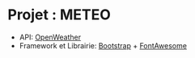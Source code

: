 # Projet : METEO

- API: [OpenWeather](https://openweathermap.org/)
- Framework et Librairie: [Bootstrap](https://getbootstrap.com/) + [FontAwesome](https://fontawesome.com)
